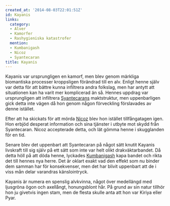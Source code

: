 ```yaml
---
created_at: '2014-08-03T22:01:51Z'
id: Kayanis
links:
  category:
  - Alver
  - Kamorfer
  - Rashygieniska katastrofer
  mention:
  - Kumbanigash
  - Nicoz
  - Syantecaran
title: Kayanis
---
```


Kayanis var ursprungligen en kamorf, men blev genom märkliga biomantiska processer kroppsligen
förändrad till en alv. Enligt henne själv var detta för att bättre kunna infiltrera andra folkslag,
men har antytt att situationen kan ha varit mer komplicerad än så. Hennes uppdrag var ursprungligen
att infiltrera [Syantecarans] maktstruktur, men uppenbarligen gick detta inte vägen då hon genom
någon förveckling förslavades av denne istället.

Efter att ha skickats för att mörda [Nicoz] blev hon istället tillfångatagen igen. Hon erbjöd
desperat information och sina tjänster i utbyte mot skydd från Syantecaran. Nicoz accepterade detta,
och lät gömma henne i skugglanden för en tid.

Senare blev det uppenbart att Syantecaran på något sätt knutit Kayanis livskraft till sig själv på
ett sätt som inte var helt olikt drakväktarbandet. Då detta höll på att döda henne, lyckades
[Kumbanigash] kapa bandet och rikta det till hennes nya herre. Det är oklart exakt vad den effekt
som nu binder dem samman har för konsekvenser, men det har blivit uppenbart att de i viss mån delar
varandras känslointryck.

Kayanis är numera en spenslig alvkvinna, något över medellängd med ljusgröna ögon och axellångt,
honungsblont hår. På grund av sin natur tillhör hon ju givetvis ingen stam, men de flesta skulle
anta att hon var Kiriya eller Pyar.

  [Syantecarans]: Syantecaran
  [Nicoz]: Nicoz
  [Kumbanigash]: Kumbanigash